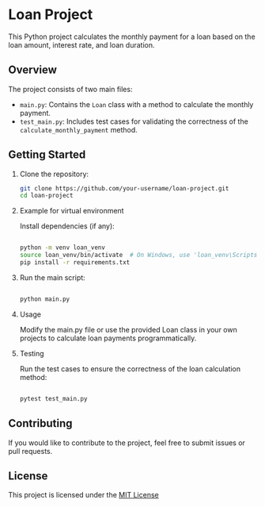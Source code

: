 # Loan Project

This Python project calculates the monthly payment for a loan based on the loan amount, interest rate, and loan duration.

## Overview

The project consists of two main files:

- `main.py`: Contains the `Loan` class with a method to calculate the monthly payment.
- `test_main.py`: Includes test cases for validating the correctness of the `calculate_monthly_payment` method.

## Getting Started

1. Clone the repository:

   ```bash
   git clone https://github.com/your-username/loan-project.git
   cd loan-project

2. Example for virtual environment

   Install dependencies (if any):
   ```bash
   
   python -m venv loan_venv
   source loan_venv/bin/activate  # On Windows, use 'loan_venv\Scripts\activate'
   pip install -r requirements.txt

3. Run the main script:

      ```bash
      
      python main.py

4.  Usage

       Modify the main.py file or use the provided Loan class in your own projects to calculate loan payments programmatically.

5. Testing

      Run the test cases to ensure the correctness of the loan calculation method:
      ```bash
      
      pytest test_main.py

## Contributing

   If you would like to contribute to the project, feel free to submit issues or pull requests.

## License

   This project is licensed under the [MIT License](https://opensource.org/licenses/MIT)
   
